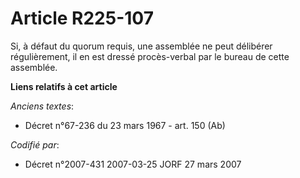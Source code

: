 # Article R225-107

Si, à défaut du quorum requis, une assemblée ne peut délibérer régulièrement, il en est dressé procès-verbal par le bureau de
cette assemblée.

**Liens relatifs à cet article**

_Anciens textes_:

  - Décret n°67-236 du 23 mars 1967 - art. 150 (Ab)

_Codifié par_:

  - Décret n°2007-431 2007-03-25 JORF 27 mars 2007
